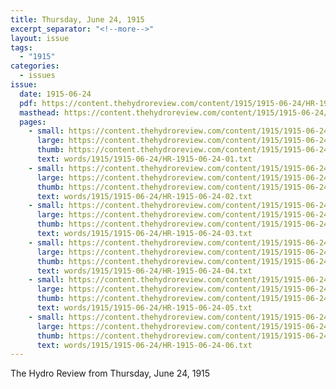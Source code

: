 ```yaml
---
title: Thursday, June 24, 1915
excerpt_separator: "<!--more-->"
layout: issue
tags:
  - "1915"
categories:
  - issues
issue:
  date: 1915-06-24
  pdf: https://content.thehydroreview.com/content/1915/1915-06-24/HR-1915-06-24.pdf
  masthead: https://content.thehydroreview.com/content/1915/1915-06-24/masthead/HR-1915-06-24.jpg
  pages:
    - small: https://content.thehydroreview.com/content/1915/1915-06-24/small/HR-1915-06-24-01.jpg
      large: https://content.thehydroreview.com/content/1915/1915-06-24/large/HR-1915-06-24-01.jpg
      thumb: https://content.thehydroreview.com/content/1915/1915-06-24/thumbnails/HR-1915-06-24-01.jpg
      text: words/1915/1915-06-24/HR-1915-06-24-01.txt
    - small: https://content.thehydroreview.com/content/1915/1915-06-24/small/HR-1915-06-24-02.jpg
      large: https://content.thehydroreview.com/content/1915/1915-06-24/large/HR-1915-06-24-02.jpg
      thumb: https://content.thehydroreview.com/content/1915/1915-06-24/thumbnails/HR-1915-06-24-02.jpg
      text: words/1915/1915-06-24/HR-1915-06-24-02.txt
    - small: https://content.thehydroreview.com/content/1915/1915-06-24/small/HR-1915-06-24-03.jpg
      large: https://content.thehydroreview.com/content/1915/1915-06-24/large/HR-1915-06-24-03.jpg
      thumb: https://content.thehydroreview.com/content/1915/1915-06-24/thumbnails/HR-1915-06-24-03.jpg
      text: words/1915/1915-06-24/HR-1915-06-24-03.txt
    - small: https://content.thehydroreview.com/content/1915/1915-06-24/small/HR-1915-06-24-04.jpg
      large: https://content.thehydroreview.com/content/1915/1915-06-24/large/HR-1915-06-24-04.jpg
      thumb: https://content.thehydroreview.com/content/1915/1915-06-24/thumbnails/HR-1915-06-24-04.jpg
      text: words/1915/1915-06-24/HR-1915-06-24-04.txt
    - small: https://content.thehydroreview.com/content/1915/1915-06-24/small/HR-1915-06-24-05.jpg
      large: https://content.thehydroreview.com/content/1915/1915-06-24/large/HR-1915-06-24-05.jpg
      thumb: https://content.thehydroreview.com/content/1915/1915-06-24/thumbnails/HR-1915-06-24-05.jpg
      text: words/1915/1915-06-24/HR-1915-06-24-05.txt
    - small: https://content.thehydroreview.com/content/1915/1915-06-24/small/HR-1915-06-24-06.jpg
      large: https://content.thehydroreview.com/content/1915/1915-06-24/large/HR-1915-06-24-06.jpg
      thumb: https://content.thehydroreview.com/content/1915/1915-06-24/thumbnails/HR-1915-06-24-06.jpg
      text: words/1915/1915-06-24/HR-1915-06-24-06.txt
---
```


The Hydro Review from Thursday, June 24, 1915

<!--more-->

